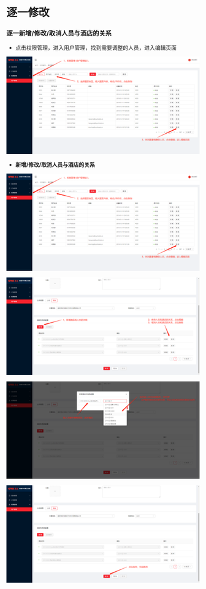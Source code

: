 # 逐一修改

### 逐一新增/修改/取消人员与酒店的关系

* 点击权限管理，进入用户管理，找到需要调整的人员，进入编辑页面

![](../../../../.gitbook/assets/image%20%28384%29.png)

* **新增/修改/取消人员与酒店的关系**

![](../../../../.gitbook/assets/image%20%28475%29.png)

![](../../../../.gitbook/assets/image%20%28442%29.png)

![](../../../../.gitbook/assets/image%20%2861%29.png)

![](../../../../.gitbook/assets/image%20%28125%29.png)



